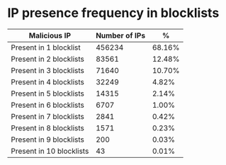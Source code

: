 # IP presence frequency in blocklists
| Malicious IP | Number of IPs | % |
|----|----|----|
| Present in 1 blocklist | 456234 | 68.16% |
| Present in 2 blocklists | 83561 | 12.48% |
| Present in 3 blocklists | 71640 | 10.70% |
| Present in 4 blocklists | 32249 | 4.82% |
| Present in 5 blocklists | 14315 | 2.14% |
| Present in 6 blocklists | 6707 | 1.00% |
| Present in 7 blocklists | 2841 | 0.42% |
| Present in 8 blocklists | 1571 | 0.23% |
| Present in 9 blocklists | 200 | 0.03% |
| Present in 10 blocklists | 43 | 0.01% |
